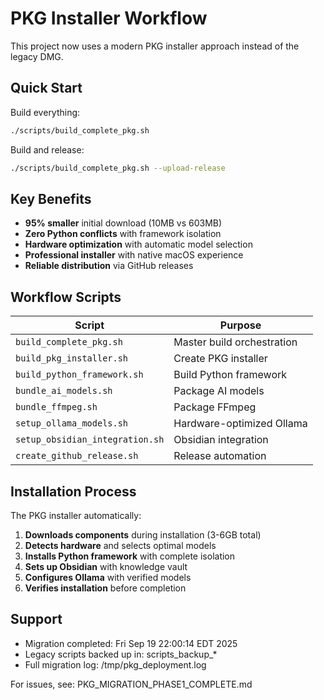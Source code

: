 # PKG Installer Workflow

This project now uses a modern PKG installer approach instead of the legacy DMG.

## Quick Start

Build everything:
```bash
./scripts/build_complete_pkg.sh
```

Build and release:
```bash
./scripts/build_complete_pkg.sh --upload-release
```

## Key Benefits

- **95% smaller** initial download (10MB vs 603MB)
- **Zero Python conflicts** with framework isolation
- **Hardware optimization** with automatic model selection
- **Professional installer** with native macOS experience
- **Reliable distribution** via GitHub releases

## Workflow Scripts

| Script | Purpose |
|--------|---------|
| `build_complete_pkg.sh` | Master build orchestration |
| `build_pkg_installer.sh` | Create PKG installer |
| `build_python_framework.sh` | Build Python framework |
| `bundle_ai_models.sh` | Package AI models |
| `bundle_ffmpeg.sh` | Package FFmpeg |
| `setup_ollama_models.sh` | Hardware-optimized Ollama |
| `setup_obsidian_integration.sh` | Obsidian integration |
| `create_github_release.sh` | Release automation |

## Installation Process

The PKG installer automatically:

1. **Downloads components** during installation (3-6GB total)
2. **Detects hardware** and selects optimal models
3. **Installs Python framework** with complete isolation
4. **Sets up Obsidian** with knowledge vault
5. **Configures Ollama** with verified models
6. **Verifies installation** before completion

## Support

- Migration completed: Fri Sep 19 22:00:14 EDT 2025
- Legacy scripts backed up in: scripts_backup_*
- Full migration log: /tmp/pkg_deployment.log

For issues, see: PKG_MIGRATION_PHASE1_COMPLETE.md
